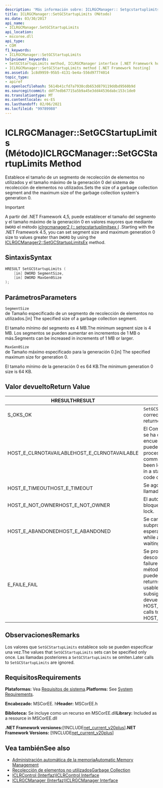 ```yaml
---
description: 'Más información sobre: ICLRGCManager:: Setgcstartuplimits ((método)'
title: ICLRGCManager::SetGCStartupLimits (Método)
ms.date: 03/30/2017
api_name:
- ICLRGCManager.SetGCStartupLimits
api_location:
- mscoree.dll
api_type:
- COM
f1_keywords:
- ICLRGCManager::SetGCStartupLimits
helpviewer_keywords:
- SetGCStartupLimits method, ICLRGCManager interface [.NET Framework hosting]
- ICLRGCManager::SetGCStartupLimits method [.NET Framework hosting]
ms.assetid: 1c8d9959-95b5-4131-be4a-556d97774014
topic_type:
- apiref
ms.openlocfilehash: 5614b41cfd7a7938cdb653d879119ddbd9560b9d
ms.sourcegitcommit: ddf7edb67715a5b9a45e3dd44536dabc153c1de0
ms.translationtype: MT
ms.contentlocale: es-ES
ms.lasthandoff: 02/06/2021
ms.locfileid: "99789988"
---
```

# <a name="iclrgcmanagersetgcstartuplimits-method"></a><span data-ttu-id="d5076-103">ICLRGCManager::SetGCStartupLimits (Método)</span><span class="sxs-lookup"><span data-stu-id="d5076-103">ICLRGCManager::SetGCStartupLimits Method</span></span>

<span data-ttu-id="d5076-104">Establece el tamaño de un segmento de recolección de elementos no utilizados y el tamaño máximo de la generación 0 del sistema de recolección de elementos no utilizados.</span><span class="sxs-lookup"><span data-stu-id="d5076-104">Sets the size of a garbage collection segment and the maximum size of the garbage collection system's generation 0.</span></span>  
  
> [!IMPORTANT]
> <span data-ttu-id="d5076-105">A partir del .NET Framework 4,5, puede establecer el tamaño del segmento y el tamaño máximo de la generación 0 en valores mayores que mediante `DWORD` el método [iclrgcmanager2 (:: setgcstartuplimitsex (](iclrgcmanager2-setgcstartuplimitsex-method.md) .</span><span class="sxs-lookup"><span data-stu-id="d5076-105">Starting with the .NET Framework 4.5, you can set segment size and maximum generation 0 size to values greater than `DWORD` by using the [ICLRGCManager2::SetGCStartupLimitsEx](iclrgcmanager2-setgcstartuplimitsex-method.md) method.</span></span>  
  
## <a name="syntax"></a><span data-ttu-id="d5076-106">Sintaxis</span><span class="sxs-lookup"><span data-stu-id="d5076-106">Syntax</span></span>  
  
```cpp  
HRESULT SetGCStartupLimits (  
    [in] DWORD SegmentSize,
    [in] DWORD MaxGen0Size  
);  
```  
  
## <a name="parameters"></a><span data-ttu-id="d5076-107">Parámetros</span><span class="sxs-lookup"><span data-stu-id="d5076-107">Parameters</span></span>  

 `SegmentSize`  
 <span data-ttu-id="d5076-108">de Tamaño especificado de un segmento de recolección de elementos no utilizados.</span><span class="sxs-lookup"><span data-stu-id="d5076-108">[in] The specified size of a garbage collection segment.</span></span>  
  
 <span data-ttu-id="d5076-109">El tamaño mínimo del segmento es 4 MB.</span><span class="sxs-lookup"><span data-stu-id="d5076-109">The minimum segment size is 4 MB.</span></span> <span data-ttu-id="d5076-110">Los segmentos se pueden aumentar en incrementos de 1 MB o más.</span><span class="sxs-lookup"><span data-stu-id="d5076-110">Segments can be increased in increments of 1 MB or larger.</span></span>  
  
 `MaxGen0Size`  
 <span data-ttu-id="d5076-111">de Tamaño máximo especificado para la generación 0.</span><span class="sxs-lookup"><span data-stu-id="d5076-111">[in] The specified maximum size for generation 0.</span></span>  
  
 <span data-ttu-id="d5076-112">El tamaño mínimo de la generación 0 es 64 KB.</span><span class="sxs-lookup"><span data-stu-id="d5076-112">The minimum generation 0 size is 64 KB.</span></span>  
  
## <a name="return-value"></a><span data-ttu-id="d5076-113">Valor devuelto</span><span class="sxs-lookup"><span data-stu-id="d5076-113">Return Value</span></span>  
  
|<span data-ttu-id="d5076-114">HRESULT</span><span class="sxs-lookup"><span data-stu-id="d5076-114">HRESULT</span></span>|<span data-ttu-id="d5076-115">Descripción</span><span class="sxs-lookup"><span data-stu-id="d5076-115">Description</span></span>|  
|-------------|-----------------|  
|<span data-ttu-id="d5076-116">S_OK</span><span class="sxs-lookup"><span data-stu-id="d5076-116">S_OK</span></span>|<span data-ttu-id="d5076-117">`SetGCStartupLimits` se devolvió correctamente.</span><span class="sxs-lookup"><span data-stu-id="d5076-117">`SetGCStartupLimits` returned successfully.</span></span>|  
|<span data-ttu-id="d5076-118">HOST_E_CLRNOTAVAILABLE</span><span class="sxs-lookup"><span data-stu-id="d5076-118">HOST_E_CLRNOTAVAILABLE</span></span>|<span data-ttu-id="d5076-119">El Common Language Runtime (CLR) no se ha cargado en un proceso o el CLR se encuentra en un estado en el que no puede ejecutar código administrado ni procesar la llamada correctamente.</span><span class="sxs-lookup"><span data-stu-id="d5076-119">The common language runtime (CLR) has not been loaded into a process, or the CLR is in a state in which it cannot run managed code or process the call successfully.</span></span>|  
|<span data-ttu-id="d5076-120">HOST_E_TIMEOUT</span><span class="sxs-lookup"><span data-stu-id="d5076-120">HOST_E_TIMEOUT</span></span>|<span data-ttu-id="d5076-121">Se agotó el tiempo de espera de la llamada.</span><span class="sxs-lookup"><span data-stu-id="d5076-121">The call timed out.</span></span>|  
|<span data-ttu-id="d5076-122">HOST_E_NOT_OWNER</span><span class="sxs-lookup"><span data-stu-id="d5076-122">HOST_E_NOT_OWNER</span></span>|<span data-ttu-id="d5076-123">El autor de la llamada no posee el bloqueo.</span><span class="sxs-lookup"><span data-stu-id="d5076-123">The caller does not own the lock.</span></span>|  
|<span data-ttu-id="d5076-124">HOST_E_ABANDONED</span><span class="sxs-lookup"><span data-stu-id="d5076-124">HOST_E_ABANDONED</span></span>|<span data-ttu-id="d5076-125">Se canceló un evento mientras un subproceso o fibra bloqueados estaba esperando en él.</span><span class="sxs-lookup"><span data-stu-id="d5076-125">An event was canceled while a blocked thread or fiber was waiting on it.</span></span>|  
|<span data-ttu-id="d5076-126">E_FAIL</span><span class="sxs-lookup"><span data-stu-id="d5076-126">E_FAIL</span></span>|<span data-ttu-id="d5076-127">Se produjo un error grave desconocido.</span><span class="sxs-lookup"><span data-stu-id="d5076-127">An unknown catastrophic failure occurred.</span></span> <span data-ttu-id="d5076-128">Después de que un método devuelve E_FAIL, CLR ya no se puede usar en el proceso.</span><span class="sxs-lookup"><span data-stu-id="d5076-128">After a method returns E_FAIL, the CLR is no longer usable within the process.</span></span> <span data-ttu-id="d5076-129">Las llamadas subsiguientes a métodos de hospedaje devuelven HOST_E_CLRNOTAVAILABLE.</span><span class="sxs-lookup"><span data-stu-id="d5076-129">Subsequent calls to hosting methods return HOST_E_CLRNOTAVAILABLE.</span></span>|  
  
## <a name="remarks"></a><span data-ttu-id="d5076-130">Observaciones</span><span class="sxs-lookup"><span data-stu-id="d5076-130">Remarks</span></span>  

 <span data-ttu-id="d5076-131">Los valores que `SetGCStartupLimits` establece solo se pueden especificar una vez.</span><span class="sxs-lookup"><span data-stu-id="d5076-131">The values that `SetGCStartupLimits` sets can be specified only once.</span></span> <span data-ttu-id="d5076-132">Las llamadas posteriores a `SetGCStartupLimits` se omiten.</span><span class="sxs-lookup"><span data-stu-id="d5076-132">Later calls to `SetGCStartupLimits` are ignored.</span></span>  
  
## <a name="requirements"></a><span data-ttu-id="d5076-133">Requisitos</span><span class="sxs-lookup"><span data-stu-id="d5076-133">Requirements</span></span>  

 <span data-ttu-id="d5076-134">**Plataformas:** Vea [Requisitos de sistema](../../get-started/system-requirements.md).</span><span class="sxs-lookup"><span data-stu-id="d5076-134">**Platforms:** See [System Requirements](../../get-started/system-requirements.md).</span></span>  
  
 <span data-ttu-id="d5076-135">**Encabezado:** MSCorEE. h</span><span class="sxs-lookup"><span data-stu-id="d5076-135">**Header:** MSCorEE.h</span></span>  
  
 <span data-ttu-id="d5076-136">**Biblioteca:** Se incluye como un recurso en MSCorEE.dll</span><span class="sxs-lookup"><span data-stu-id="d5076-136">**Library:** Included as a resource in MSCorEE.dll</span></span>  
  
 <span data-ttu-id="d5076-137">**.NET Framework versiones:**[!INCLUDE[net_current_v20plus](../../../../includes/net-current-v20plus-md.md)]</span><span class="sxs-lookup"><span data-stu-id="d5076-137">**.NET Framework Versions:** [!INCLUDE[net_current_v20plus](../../../../includes/net-current-v20plus-md.md)]</span></span>  
  
## <a name="see-also"></a><span data-ttu-id="d5076-138">Vea también</span><span class="sxs-lookup"><span data-stu-id="d5076-138">See also</span></span>

- [<span data-ttu-id="d5076-139">Administración automática de la memoria</span><span class="sxs-lookup"><span data-stu-id="d5076-139">Automatic Memory Management</span></span>](../../../standard/automatic-memory-management.md)
- [<span data-ttu-id="d5076-140">Recolección de elementos no utilizados</span><span class="sxs-lookup"><span data-stu-id="d5076-140">Garbage Collection</span></span>](../../../standard/garbage-collection/index.md)
- [<span data-ttu-id="d5076-141">ICLRControl (Interfaz)</span><span class="sxs-lookup"><span data-stu-id="d5076-141">ICLRControl Interface</span></span>](iclrcontrol-interface.md)
- [<span data-ttu-id="d5076-142">ICLRGCManager (Interfaz)</span><span class="sxs-lookup"><span data-stu-id="d5076-142">ICLRGCManager Interface</span></span>](iclrgcmanager-interface.md)
